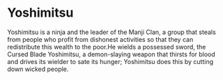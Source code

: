 # Yoshimitsu
Yoshimitsu is a ninja and the leader of the Manji Clan, a group that steals from people who profit from dishonest activities so that they can redistribute this wealth to the poor.He wields a possessed sword, the Cursed Blade Yoshimitsu, a demon-slaying weapon that thirsts for blood and drives its wielder to sate its hunger; Yoshimitsu does this by cutting down wicked people.
